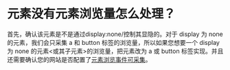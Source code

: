 # 元素没有元素浏览量怎么处理？

首先，确认该元素是不是通过display:none/控制其显隐的。对于 display 为 none 的元素，我们会只采集 a 和 button 标签的浏览量，所以如果您想要一个 display 为 none 的元素<或其子元素>的浏览量，把元素改为 a 或 button 标签实现。并且还需要确认您的网站是否配置了[元素浏览事件可采集](../web-sdk-api/websdk-apiv2.md#1.-chu-shi-hua)。
